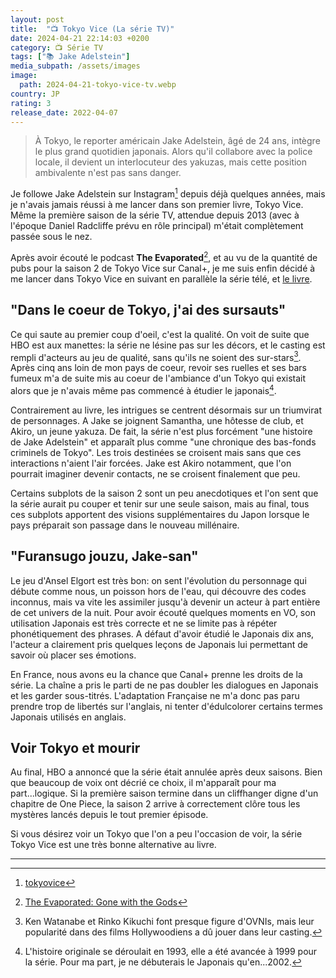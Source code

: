 ```yaml
---
layout: post
title:  "📺 Tokyo Vice (La série TV)"
date: 2024-04-21 22:14:03 +0200
category: 📺 Série TV
tags: ["📚 Jake Adelstein"]
media_subpath: /assets/images
image:
  path: 2024-04-21-tokyo-vice-tv.webp
country: JP
rating: 3
release_date: 2022-04-07
---
```


> À Tokyo, le reporter américain Jake Adelstein, âgé de 24 ans, intègre le plus grand quotidien japonais. Alors qu'il collabore avec la police locale, il devient un interlocuteur des yakuzas, mais cette position ambivalente n'est pas sans danger.

Je followe Jake Adelstein sur Instagram[^1] depuis déjà quelques années, mais je n'avais jamais réussi à me lancer dans son premier livre, Tokyo Vice. Même la première saison de la série TV, attendue depuis 2013 (avec à l'époque Daniel Radcliffe prévu en rôle principal) m'était complètement passée sous le nez.

Après avoir écouté le podcast **The Evaporated**[^2], et au vu de la quantité de pubs pour la saison 2 de Tokyo Vice sur Canal+, je me suis enfin décidé à me lancer dans Tokyo Vice en suivant en parallèle la série télé, et [le livre](/posts/tokyo-vice-book).

## "Dans le coeur de Tokyo, j'ai des sursauts"

Ce qui saute au premier coup d'oeil, c'est la qualité. On voit de suite que HBO est aux manettes: la série ne lésine pas sur les décors, et le casting est rempli d'acteurs au jeu de qualité, sans qu'ils ne soient des sur-stars[^3]. Après cinq ans loin de mon pays de coeur, revoir ses ruelles et ses bars fumeux m'a de suite mis au coeur de l'ambiance d'un Tokyo qui existait alors que je n'avais même pas commencé à étudier le japonais[^4].

Contrairement au livre, les intrigues se centrent désormais sur un triumvirat de personnages. A Jake se joignent Samantha, une hôtesse de club, et Akiro, un jeune yakuza. De fait, la série n'est plus forcément "une histoire de Jake Adelstein" et apparaît plus comme "une chronique des bas-fonds criminels de Tokyo". Les trois destinées se croisent mais sans que ces interactions n'aient l'air forcées. Jake est Akiro notamment, que l'on pourrait imaginer devenir contacts, ne se croisent finalement que peu.

Certains subplots de la saison 2 sont un peu anecdotiques et l'on sent que la série aurait pu couper et tenir sur une seule saison, mais au final, tous ces subplots apportent des visions supplémentaires du Japon lorsque le pays préparait son passage dans le nouveau millénaire.

## "Furansugo jouzu, Jake-san"

Le jeu d'Ansel Elgort est très bon: on sent l'évolution du personnage qui débute comme nous, un poisson hors de l'eau, qui découvre des codes inconnus, mais va vite les assimiler jusqu'à devenir un acteur à part entière de cet univers de la nuit. Pour avoir écouté quelques moments en VO, son utilisation Japonais est très correcte et ne se limite pas à répéter phonétiquement des phrases. A défaut d'avoir étudié le Japonais dix ans, l'acteur a clairement pris quelques leçons de Japonais lui permettant de savoir où placer ses émotions.

En France, nous avons eu la chance que Canal+ prenne les droits de la série. La chaîne a pris le parti de ne pas doubler les dialogues en Japonais et les garder sous-titrés. L'adaptation Française ne m'a donc pas paru prendre trop de libertés sur l'anglais, ni tenter d'édulcolorer certains termes Japonais utilisés en anglais. 

## Voir Tokyo et mourir

Au final, HBO a annoncé que la série était annulée après deux saisons. Bien que beaucoup de voix ont décrié ce choix, il m'apparaît pour ma part...logique. Si la première saison termine dans un cliffhanger digne d'un chapitre de One Piece, la saison 2 arrive à correctement clôre tous les mystères lancés depuis le tout premier épisode.

Si vous désirez voir un Tokyo que l'on a peu l'occasion de voir, la série Tokyo Vice est une très bonne alternative au livre.

* * *
[^1]: [<i class="fab fa-instagram"></i> tokyovice](https://www.instagram.com/tokyovice/)
[^2]: [<i class="fab fa-apple"></i> The Evaporated: Gone with the Gods](https://podcasts.apple.com/us/podcast/evaporated-gone-with-the-gods/id1721239147)
[^3]: Ken Watanabe et Rinko Kikuchi font presque figure d'OVNIs, mais leur popularité dans des films Hollywoodiens a dû jouer dans leur casting.
[^4]: L'histoire originale se déroulait en 1993, elle a été avancée à 1999 pour la série. Pour ma part, je ne débuterais le Japonais qu'en...2002.

